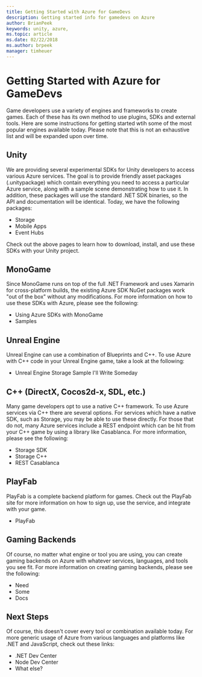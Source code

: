 ```yaml
---
title: Getting Started with Azure for GameDevs
description: Getting started info for gamedevs on Azure
author: BrianPeek
keywords: unity, azure,
ms.topic: article
ms.date: 02/22/2018
ms.author: brpeek
manager: timheuer
---
```

# Getting Started with Azure for GameDevs

Game developers use a variety of engines and frameworks to create games.  Each of these has its own method to use plugins, SDKs and external tools.  Here are some instructions for getting started wtih some of the most popular engines available today. Please note that this is not an exhaustive list and will be expanded upon over time.

## Unity

We are providing several experimental SDKs for Unity developers to access various Azure services.  The goal is to provide friendly asset packages (.unitypackage) which contain everything you need to access a particular Azure service, along with a sample scene demonstrating how to use it.  In addition, these packages will use the standard .NET SDK binaries, so the API and documentation will be identical.  Today, we have the following packages:

* Storage
* Mobile Apps
* Event Hubs

Check out the above pages to learn how to download, install, and use these SDKs with your Unity project.

## MonoGame

Since MonoGame runs on top of the full .NET Framework and uses Xamarin for cross-platform builds, the existing Azure SDK NuGet packages work "out of the box" without any modifications.  For more information on how to use these SDKs with Azure, please see the following:

* Using Azure SDKs with MonoGame
* Samples

## Unreal Engine

Unreal Engine can use a combination of Blueprints and C++.  To use Azure with C++ code in your Unreal Engine game, take a look at the following:

* Unreal Engine Storage Sample I'll Write Someday

## C++ (DirectX, Cocos2d-x, SDL, etc.)

Many game developers opt to use a native C++ framework.  To use Azure services via C++ there are several options.  For services which have a native SDK, such as Storage, you may be able to use these directly.  For those that do not, many Azure services include a REST endpoint which can be hit from your C++ game by using a library like Casablanca.  For more information, please see the following:

* Storage SDK
* Storage C++
* REST Casablanca

## PlayFab

PlayFab is a complete backend platform for games.  Check out the PlayFab site for more information on how to sign up, use the service, and integrate with your game.

* PlayFab

## Gaming Backends

Of course, no matter what engine or tool you are using, you can create gaming backends on Azure with whatever services, languages, and tools you see fit.  For more information on creating gaming backends, please see the following:

* Need
* Some
* Docs

## Next Steps

Of course, this doesn't cover every tool or combination available today.  For more generic usage of Azure from various languages and platforms like .NET and JavaScript, check out these links:

* .NET Dev Center
* Node Dev Center
* What else?

